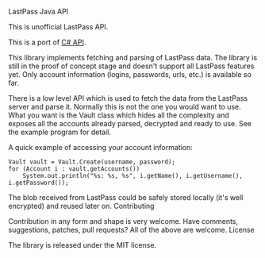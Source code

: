 LastPass Java API

This is unofficial LastPass API.

This is a port of [C# API](https://github.com/detunized/lastpass-sharp).

This library implements fetching and parsing of LastPass data. The library is still in the proof of concept stage and doesn't support all LastPass features yet. Only account information (logins, passwords, urls, etc.) is available so far.

There is a low level API which is used to fetch the data from the LastPass server and parse it. Normally this is not the one you would want to use. What you want is the Vault class which hides all the complexity and exposes all the accounts already parsed, decrypted and ready to use. See the example program for detail.

A quick example of accessing your account information:

```
Vault vault = Vault.Create(username, password);
for (Account i : vault.getAccounts())
    System.out.println("%s: %s, %s", i.getName(), i.getUsername(), i.getPassword());
```

The blob received from LastPass could be safely stored locally (it's well encrypted) and reused later on.
Contributing

Contribution in any form and shape is very welcome. Have comments, suggestions, patches, pull requests? All of the above are welcome.
License

The library is released under the MIT license.

